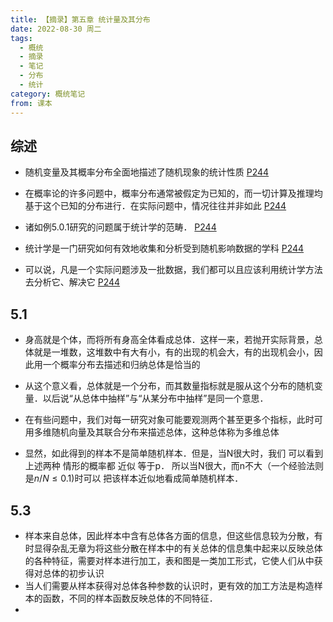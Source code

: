 ```yaml
---
title: 【摘录】第五章 统计量及其分布
date: 2022-08-30 周二
tags:
  - 概统
  - 摘录
  - 笔记
  - 分布
  - 统计
category: 概统笔记
from: 课本
---
```

## 综述
* 随机变量及其概率分布全面地描述了随机现象的统计性质 [P244](bookxnotepro://opennote/?nb={9b322c24-8e0d-49e7-9bb8-dda3470d6282}&book=5ef7039c6fb568e87b1c7417b6d46f14&page=244&x=239&y=209&id=225&uuid=82277c02dccad623c9d93f262c064479)
  
* 在概率论的许多问题中，概率分布通常被假定为已知的，而一切计算及推理均基于这个已知的分布进行．在实际问题中，情况往往并非如此 [P244](bookxnotepro://opennote/?nb={9b322c24-8e0d-49e7-9bb8-dda3470d6282}&book=5ef7039c6fb568e87b1c7417b6d46f14&page=244&x=240&y=226&id=227&uuid=e2d87a974754ce117ad7f763f4eebc33)
  
* 诸如例5.0.1研究的问题属于统计学的范畴． [P244](bookxnotepro://opennote/?nb={9b322c24-8e0d-49e7-9bb8-dda3470d6282}&book=5ef7039c6fb568e87b1c7417b6d46f14&page=244&x=166&y=405&id=228&uuid=0e9da9a82d7e1fd04b616882f794e549)
  
* 统计学是一门研究如何有效地收集和分析受到随机影响数据的学科 [P244](bookxnotepro://opennote/?nb={9b322c24-8e0d-49e7-9bb8-dda3470d6282}&book=5ef7039c6fb568e87b1c7417b6d46f14&page=244&x=270&y=471&id=229&uuid=531f241bd17e9d4d31c59c204f98d53d)
  
* 可以说，凡是一个实际问题涉及一批数据，我们都可以且应该利用统计学方法去分析它、解决它 [P244](bookxnotepro://opennote/?nb={9b322c24-8e0d-49e7-9bb8-dda3470d6282}&book=5ef7039c6fb568e87b1c7417b6d46f14&page=244&x=238&y=497&id=230&uuid=c7506f3a073505ad5ddc157426e7f3a5)

## 5.1
- 身高就是个体，而将所有身高全体看成总体．这样一来，若抛开实际背景，总体就是一堆数，这堆数中有大有小，有的出现的机会大，有的出现机会小，因此用一个概率分布去描述和归纳总体是恰当的
- 从这个意义看，总体就是一个分布，而其数量指标就是服从这个分布的随机变量．以后说“从总体中抽样”与“从某分布中抽样”是同一个意思．

- 在有些问题中，我们对每一研究对象可能要观测两个甚至更多个指标，此时可用多维随机向量及其联合分布来描述总体，这种总体称为多维总体

- 显然，如此得到的样本不是简单随机样本．但是，当N很大时，我们 可以看到上述两种 情形的概率都 近似 等于p． 所以当N很大，而n不大（一个经验法则是$n / N \le 0.1$)时可以 把该样本近似地看成简单随机样本．

## 5.3
- 样本来自总体，因此样本中含有总体各方面的信息，但这些信息较为分散，有时显得杂乱无章为将这些分散在样本中的有关总体的信息集中起来以反映总体的各种特征，需要对样本进行加工，表和图是一类加工形式，它使人们从中获得对总体的初步认识
- 当人们需要从样本获得对总体各种参数的认识时，更有效的加工方法是构造样本的函数，不同的样本函数反映总体的不同特征．
- 